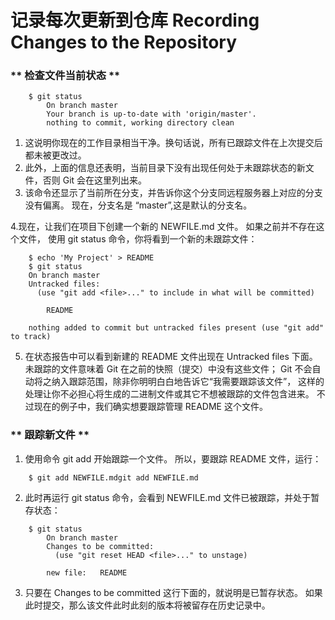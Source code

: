 # 记录每次更新到仓库 Recording Changes to the Repository

### ** 检查文件当前状态 **
```
	$ git status
		On branch master
		Your branch is up-to-date with 'origin/master'.
		nothing to commit, working directory clean
```
 1. 这说明你现在的工作目录相当干净。换句话说，所有已跟踪文件在上次提交后都未被更改过。 
 2. 此外，上面的信息还表明，当前目录下没有出现任何处于未跟踪状态的新文件，否则 Git 会在这里列出来。 
 3. 该命令还显示了当前所在分支，并告诉你这个分支同远程服务器上对应的分支没有偏离。 现在，分支名是 “master”,这是默认的分支名。

4.现在，让我们在项目下创建一个新的 NEWFILE.md 文件。 如果之前并不存在这个文件，
   使用 git status 命令，你将看到一个新的未跟踪文件：

```
	$ echo 'My Project' > README
	$ git status
	On branch master
	Untracked files:
	  (use "git add <file>..." to include in what will be committed)

	    README

	nothing added to commit but untracked files present (use "git add" to track)
```
 5. 在状态报告中可以看到新建的 README 文件出现在 Untracked files 下面。
    未跟踪的文件意味着 Git 在之前的快照（提交）中没有这些文件；
    Git 不会自动将之纳入跟踪范围，除非你明明白白地告诉它“我需要跟踪该文件”， 这样的处理让你不必担心将生成的二进制文件或其它不想被跟踪的文件包含进来。 不过现在的例子中，我们确实想要跟踪管理 README 这个文件。

### ** 跟踪新文件 ** 
 1. 使用命令 git add 开始跟踪一个文件。 所以，要跟踪 README 文件，运行：

```
	$ git add NEWFILE.mdgit add NEWFILE.md
```
 2. 此时再运行 git status 命令，会看到 NEWFILE.md 文件已被跟踪，并处于暂存状态：
```
	$ git status
		On branch master
		Changes to be committed:
		  (use "git reset HEAD <file>..." to unstage)

    	new file:   README
```
 3. 只要在 Changes to be committed 这行下面的，就说明是已暂存状态。 
 	如果此时提交，那么该文件此时此刻的版本将被留存在历史记录中。
```
	
```
```
	
```
```
	
```